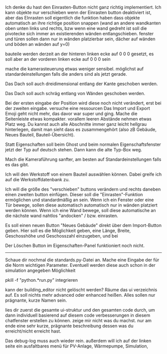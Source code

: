 Ich denke du hast den Einrasten-Button nicht ganz richtig implementiert. Ich kann objekte nur verschieben wenn der Einrasten button deaktiviert ist, aber das EInrasten soll eigentlich die funktion haben dass objekte automatisch an ihre richtige position snappen (wand an andere wandkanten oben unten links und rechts, bzw wenn eine wand gedreht ist soll die pivotecke sich immer an existierenden wänden entlangschieben. fenster und türen sollen dann nur in wänden platzierbar sein, dächer auf wänden und böden an wänden auf y=0)

bauteile werden derzeit an der hinteren linken ecke auf 0 0 0 gesetzt, es soll aber an der vorderen linken ecke auf 0 0 0 sein

mache die kamerasteuerung etwas weniger sensibel. möglichst auf standardeinstellungen falls die anders sind als jetzt gerade.

Das Dach soll auch dreidimensional entlang der Kante geschoben werden. 

Das Dach soll auch schräg entlang von Wänden geschoben werden.

Bei der ersten eingabe der Position wird diese noch nicht verändert, erst bei der zweiten eingabe. versuche eine ressourcen
Das Import und Export Emoji geht nicht mehr, das davor war super und ging. Mache die Seitenleiste etwas kompakter. vorallem leeren Abstände nehmen etwas Platz weg. Du kannst auch alle Abschnitte immer ganz leicht hellgrau hinterlegen, damit man sieht dass es zusammengehört (also zB Gebäude, Neues Bauteil, Bauteil-Übersicht).

Statt Eigenschaften soll beim Ghost und beim normalen Eigenschaftsfenster jetzt der Typ auf deutsch stehen. Dann kann die alte Typ-Box weg.

Mach die Kameraführung sanfter, am besten auf Standardeinstellungen falls es das gibt.

Ich will den Werkstoff von einem Bauteil auswählen können. Dabei greife ich auf die Werkstoffdatenbank zu.

Ich will die größe des "verschieben" buttons verändern und rechts daneben einen zweiten button einfügen. Dieser soll die "Einrasten"-Funktion ermöglichen und standardmäßig an sein. Wenn ich ein Fenster oder eine Tür bewege, sollen diese automatisch automatisch nur in wänden platziert werden können. Wenn ich eine Wand bewege, soll diese automatische an die nächste wand nahtlos "andocken" / bzw. einrasten.

Es soll einen neuen Button "Neues Gebäude" direkt über dem Import-Button geben. Hier soll es die Möglichkeit geben, eine Länge, Breite, Geschosshöhe und Geschosszahl einzugeben, und bei 

Der Löschen Button im Eigenschaften-Panel funktioniert noch nicht.


------------------------------------------------------------------------------------

Schaue dir nochmal die standards.py-Datei an. Mache eine Eingabe der für die Norm wichtigen Parameter. Eventuell werden diese auch schon in der simulation angegeben Möglichkeit 

pkill -f "python.*run.py" 
integrieren

kann der building_editor nicht gelöscht werden? Räume das ui verzeichnis auf. Es soll nichts mehr advanced oder enhanced heißen. Alles sollen nur prägnante, kurze Namen sein.

lies dir zuerst die gesamte ui-struktur und den gesamten code durch, um dann individuell basierend auf diesem code verbesserungen in diesem chatfenster erstellen zu können. zeige mir nicht was du machst. nur am ende eine sehr kurze, prägnante beschreibung dessen was du erreicht/nicht erreicht hast.

Das debug-log muss auch wieder rein. außerdem will ich auf der linken seite ein ausfaltbares menü für PV-Anlage, Wärmepumpe, Simulation,  
